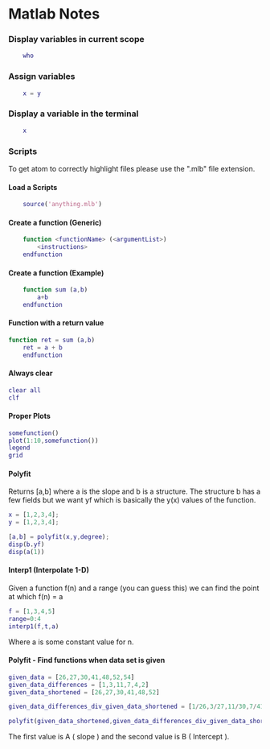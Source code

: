 # Matlab Notes

### Display variables in current scope
````matlab
	who
````

### Assign variables
````matlab
	x = y
````

### Display a variable in the terminal
````matlab
	x
````

### Scripts
To get atom to correctly highlight files please use the ".mlb" file extension.

#### Load a Scripts
````matlab
	source('anything.mlb')
````

#### Create a function (Generic)
````matlab
	function <functionName> (<argumentList>)
		<instructions>
	endfunction
````

#### Create a function (Example)
````matlab
	function sum (a,b)
		a+b
	endfunction
````

#### Function with a return value
````matlab
function ret = sum (a,b)
	ret = a + b
	endfunction
````

#### Always clear
````matlab
clear all
clf
````

#### Proper Plots
````matlab
somefunction()
plot(1:10,somefunction())
legend
grid
````

#### Polyfit
Returns [a,b] where a is the slope and b is a structure.
The structure b has a few fields but we want yf which is basically the y(x) values of the function.

````matlab
x = [1,2,3,4];
y = [1,2,3,4];

[a,b] = polyfit(x,y,degree);
disp(b.yf)
disp(a(1))
````

#### Interp1 (Interpolate 1-D)
Given a function f(n) and a range (you can guess this) we can find the point at which
f(n) = a

````matlab
f = [1,3,4,5]
range=0:4
interp1(f,t,a)
````

Where a is some constant value for n.

#### Polyfit - Find functions when data set is given
````matlab
given_data = [26,27,30,41,48,52,54]
given_data_differences = [1,3,11,7,4,2]
given_data_shortened = [26,27,30,41,48,52]

given_data_differences_div_given_data_shortened = [1/26,3/27,11/30,7/41,4/48,2/52]

polyfit(given_data_shortened,given_data_differences_div_given_data_shortened,1)
````

The first value is A ( slope ) and the second value is B ( Intercept ).
